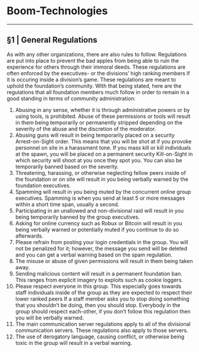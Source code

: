 # Boom-Technologies

----------------------------------------------------------

## §1 | General Regulations 
As with any other organizations, there are also rules to follow. Regulations are put into place to prevent the bad apples from being able to ruin the experience for others through their immoral deeds. These regulations are often enforced by the executives- or the divisions’ high ranking members if it is occuring inside a division’s game. These regulations are meant to uphold the foundation’s community. WIth that being stated, here are the regulations that all foundation members much follow in order to remain in a good standing in terms of community administration:
1. Abusing in any sense, whether it is through administrative powers or by using tools, is prohibited. Abuse of these permissions or tools will result in them being temporarily or permanently stripped depending on the severity of the abuse and the discretion of the moderator.
2. Abusing guns will result in being temporarily placed on a security Arrest-on-Sight order. This means that you will be shot at if you provoke personnel on site in a harassment tone. If you mass kill or kill individuals at the spawn, you will be placed on a permanent security Kill-on-Sight in which security will shoot at you once they spot you. You can also be temporarily banned based on the severity. 
3. Threatening, harassing, or otherwise neglecting fellow peers inside of the foundation or on site will result in you being verbally warned by the foundation executives.
4. Spamming will result in you being muted by the concurrent online group executives. Spamming is when you send at least 5 or more messages within a short time span, usually a second.
5. Participating in an unallowed and non-divisional raid will result in you being temporarily banned by the group executives.
6. Asking for online currency such as Robux or Bitcoin will result in you being verbally warned or potentially muted if you continue to do so afterwards.
7. Please refrain from posting your login credentials in the group. You will not be penalized for it; however, the message you send will be deleted and you can get a verbal warning based on the spam regulation.
8. The misuse or abuse of given permissions will result in them being taken away.
8. Sending malicious content will result in a permanent foundation ban. This ranges from explicit imagery to exploits such as cookie loggers.
9. Please respect everyone in this group. This especially goes towards staff individuals inside of the group as they are expected to respect their lower ranked peers If a staff member asks you to stop doing something that you shouldn’t be doing, then you should stop. Everybody in the group should respect each-other, if you don’t follow this regulation then you will be verbally warned.
10. The main communication server regulations apply to all of the divisional communication servers. These regulations also apply to those servers.
11. The use of derogatory language, causing conflict, or otherwise being toxic in the group will result in a verbal warning.
